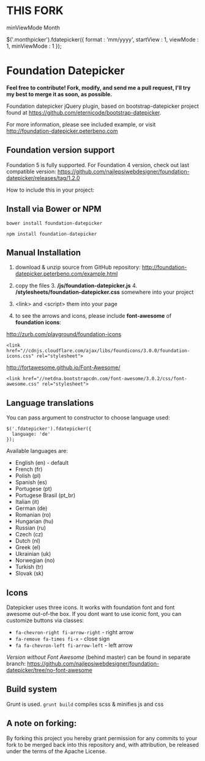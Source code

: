 THIS FORK
=====================

minViewMode Month

$('.monthpicker').fdatepicker({
    format : 'mm/yyyy',
    startView : 1,
    viewMode : 1,
    minViewMode : 1
});


Foundation Datepicker
=====================


**Feel free to contribute! Fork, modify, and send me a pull request, I'll try my best to merge it as soon, as possible.**

Foundation datepicker jQuery plugin, based on bootstrap-datepicker project found at https://github.com/eternicode/bootstrap-datepicker.

For more information, please see included example, or visit http://foundation-datepicker.peterbeno.com

Foundation version support
-------------------
Foundation 5 is fully supported. For Foundation 4 version, check out last compatible version:
https://github.com/najlepsiwebdesigner/foundation-datepicker/releases/tag/1.2.0


How to include this in your project:

Install via Bower or NPM
-------------------
`bower install foundation-datepicker`

`npm install foundation-datepicker`

Manual Installation
-------------------

1. download & unzip source from GitHub repository:
http://foundation-datepicker.peterbeno.com/example.html

2. copy the files
    3. **/js/foundation-datepicker.js**
    4. **/stylesheets/foundation-datepicker.css**
       somewhere into your project

3. &lt;link&gt; and &lt;script&gt; them into your page

4. to see the arrows and icons, please include **font-awesome** of **foundation icons**:

  http://zurb.com/playground/foundation-icons

  `<link href="//cdnjs.cloudflare.com/ajax/libs/foundicons/3.0.0/foundation-icons.css" rel="stylesheet">`

  http://fortawesome.github.io/Font-Awesome/

  `<link href="//netdna.bootstrapcdn.com/font-awesome/3.0.2/css/font-awesome.css" rel="stylesheet">`

Language translations
-------------------
You can pass argument to constructor to choose language used:
```
$('.fdatepicker').fdatepicker({
  language: 'de'
});
```

Available languages are:

- English (en) - default
- French (fr)
- Polish (pl)
- Spanish (es)
- Portugese (pt)
- Portugese Brasil (pt_br)
- Italian (it)
- German (de)
- Romanian (ro)
- Hungarian (hu)
- Russian (ru)
- Czech (cz)
- Dutch (nl)
- Greek (el)
- Ukrainian (uk)
- Norwegian (no)
- Turkish (tr)
- Slovak (sk)

Icons
------------------
Datepicker uses three icons. It works with foundation font and font awesome out-of-the box. If you dont want to use iconic font, you can customize buttons via classes:
- `fa-chevron-right fi-arrow-right` - right arrow
- `fa-remove fa-times fi-x` - close sign
- `fa fa-chevron-left fi-arrow-left` - left arrow

*Version without Font Awesome* (behind master) can be found in separate branch:
https://github.com/najlepsiwebdesigner/foundation-datepicker/tree/no-font-awesome

Build system
------------------
Grunt is used.
`grunt build` compiles scss & minifies js and css


A note on forking:
-------------------
By forking this project you hereby grant permission for any commits to your fork to be merged back into this repository and, with attribution, be released under the terms of the Apache License.
